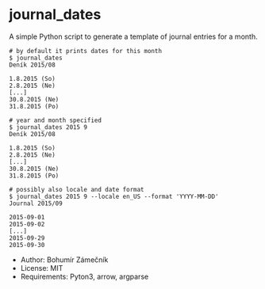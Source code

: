 # journal_dates

A simple Python script to generate a template of journal entries for a month.

```
# by default it prints dates for this month
$ journal_dates
Deník 2015/08

1.8.2015 (So)
2.8.2015 (Ne)
[...]
30.8.2015 (Ne)
31.8.2015 (Po)

# year and month specified
$ journal_dates 2015 9
Deník 2015/08

1.8.2015 (So)
2.8.2015 (Ne)
[...]
30.8.2015 (Ne)
31.8.2015 (Po)

# possibly also locale and date format
$ journal_dates 2015 9 --locale en_US --format 'YYYY-MM-DD'
Journal 2015/09

2015-09-01
2015-09-02
[...]
2015-09-29
2015-09-30
```

- Author: Bohumír Zámečník
- License: MIT
- Requirements: Pyton3, arrow, argparse
